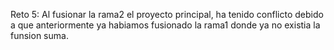 Reto 5:
Al fusionar la rama2 el proyecto principal, ha tenido conflicto debido a que anteriormente ya habiamos fusionado la rama1 donde ya no existia la funsion suma.
